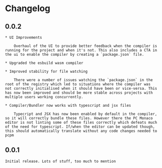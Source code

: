 # Changelog

## 0.0.2

	* UI Improvements
	  
		Overhaul of the UI to provide better feedback when the compiler is running for the project and when it's not. This also includes a CTA in the ui to enable the compiler by creating a `package.json` file.

	* Upgraded the esbuild wasm compiler

	* Improved stability for file watching

		There were a number of issues watching the `package.json` in the root of the registry which led to situations where the compiler was not correctly initialised when it should have been or vice-versa. This has now been improved and should be more stable across projects with multiple users working concurrently.

	* Compiler/Bundler now works with typescript and jsx files

		Typecript and JSX has now been enabled by default in the compiler, so it will correctly bundle these files. However there the PC Monaco editor is not linting some of these files correctly which defeats much of the need for typescript. If/when the editor can be updated though, this should automatically translate without any code changes needed to pcpm

## 0.0.1

	Initial release. Lots of stuff, too much to mention